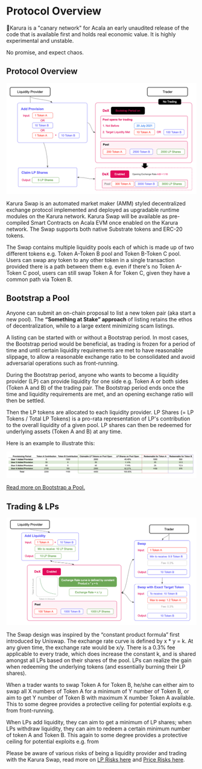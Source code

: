 # Protocol Overview

🚨Karura is a "canary network" for Acala an early unaudited release of the code that is available first and holds real economic value. It is highly experimental and unstable.

No promise, and expect chaos. 

## Protocol Overview <a id="docs-internal-guid-5d169e2a-7fff-ada4-2faf-de1f173819b1"></a>

![](../../../.gitbook/assets/screen-shot-2021-07-12-at-4.37.23-pm.png)

Karura Swap is an automated market maker \(AMM\) styled decentralized exchange protocol implemented and deployed as upgradable runtime modules on the Karura network. Karura Swap will be available as pre-compiled Smart Contracts on Acala EVM once enabled on the Karura network. The Swap supports both native Substrate tokens and ERC-20 tokens.

The Swap contains multiple liquidity pools each of which is made up of two different tokens e.g. Token A-Token B pool and Token B-Token C pool. Users can swap any token to any other token in a single transaction provided there is a path between them e.g. even if there's no Token A-Token C pool, users can still swap Token A for Token C, given they have a common path via Token B. 

## Bootstrap a Pool

Anyone can submit an on-chain proposal to list a new token pair \(aka start a new pool\). The **“Something at Stake” approach** of listing retains the ethos of decentralization, while to a large extent minimizing scam listings.  

A listing can be started with or without a Bootstrap period. In most cases, the Bootstrap period would be beneficial, as trading is frozen for a period of time and until certain liquidity requirements are met to have reasonable slippage, to allow a reasonable exchange ratio to be consolidated and avoid adversarial operations such as front-running.

During the Bootstrap period, anyone who wants to become a liquidity provider \(LP\) can provide liquidity for one side e.g. Token A or both sides \(Token A and B\) of the trading pair. The Bootstrap period ends once the time and liquidity requirements are met, and an opening exchange ratio will then be settled. 

Then the LP tokens are allocated to each liquidity provider. LP Shares \(= LP Tokens / Total LP Tokens\) is a pro-rata representation of LP's contribution to the overall liquidity of a given pool. LP shares can then be redeemed for underlying assets \(Token A and B\) at any time.

Here is an example to illustrate this:

![](../../../.gitbook/assets/screen-shot-2021-07-13-at-9.59.36-am%20%281%29%20%281%29.png)

[Read more on Bootstrap a Pool.](bootstrap-a-pool.md)

## Trading & LPs

![](../../../.gitbook/assets/screen-shot-2021-07-12-at-4.37.31-pm.png)

The Swap design was inspired by the “constant product formula” first introduced by Uniswap. The exchange rate curve is defined by x \* y = k. At any given time, the exchange rate would be x/y. There is a 0.3% fee applicable to every trade, which does increase the constant k, and is shared amongst all LPs based on their shares of the pool. LPs can realize the gain when redeeming the underlying tokens \(and essentially burning their LP shares\).

When a trader wants to swap Token A for Token B, he/she can either aim to swap all X numbers of Token A for a minimum of Y number of Token B, or aim to get Y number of Token B with maximum X number Token A available. This to some degree provides a protective ceiling for potential exploits e.g. from front-running. 

When LPs add liquidity, they can aim to get a minimum of LP shares; when LPs withdraw liquidity, they can aim to redeem a certain minimum number of token A and Token B. This again to some degree provides a protective ceiling for potential exploits e.g. from

Please be aware of various risks of being a liquidity provider and trading with the Karura Swap, read more on [LP Risks here](lp-returns-and-risks.md) and [Price Risks here](price-risks.md).


